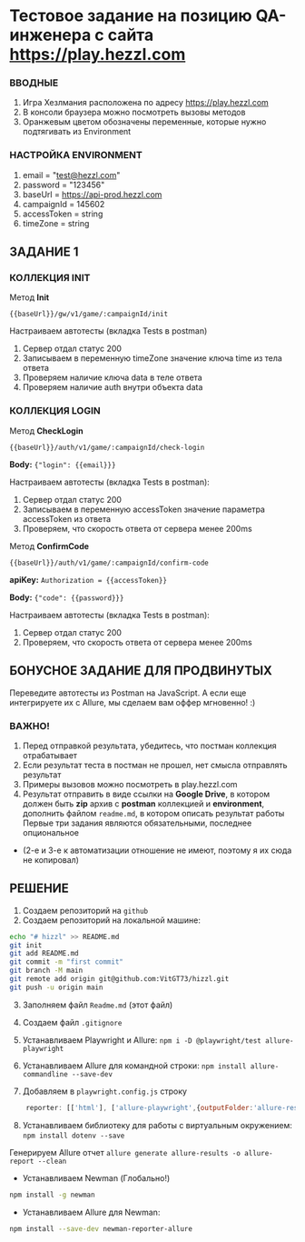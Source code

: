 # Тестовое задание на позицию QA-инженера с сайта https://play.hezzl.com

### ВВОДНЫЕ
1. Игра Хезлмания расположена по адресу https://play.hezzl.com
2. В консоли браузера можно посмотреть вызовы методов
3. Оранжевым цветом обозначены переменные, которые нужно подтягивать из Environment

### НАСТРОЙКА ENVIRONMENT
1. email = "test@hezzl.com"
2. password = "123456"
3. baseUrl = https://api-prod.hezzl.com
4. campaignId = 145602
5. accessToken = string
6. timeZone = string

## ЗАДАНИЕ 1

### КОЛЛЕКЦИЯ INIT
Метод **Init**

```{{baseUrl}}/gw/v1/game/:campaignId/init```

Настраиваем автотесты (вкладка Tests в postman)
1. Сервер отдал статус 200
2. Записываем в переменную timeZone значение ключа time из тела ответа
3. Проверяем наличие ключа data в теле ответа
4. Проверяем наличие auth внутри объекта data

### КОЛЛЕКЦИЯ LOGIN
Метод **CheckLogin**

```{{baseUrl}}/auth/v1/game/:campaignId/check-login```

**Body:** ```{"login": {{email}}}```


Настраиваем автотесты (вкладка Tests в postman):
1. Сервер отдал статус 200
2. Записываем в переменную accessToken значение параметра accessToken из ответа
3. Проверяем, что скорость ответа от сервера менее 200ms

Метод **ConfirmCode**

```{{baseUrl}}/auth/v1/game/:campaignId/confirm-code```

**apiKey:** ```Authorization = {{accessToken}}```

**Body:** ```{"code": {{password}}}```

Настраиваем автотесты (вкладка Tests в postman):
1. Сервер отдал статус 200
2. Проверяем, что скорость ответа от сервера менее 200ms

## БОНУСНОЕ ЗАДАНИЕ ДЛЯ ПРОДВИНУТЫХ
Переведите автотесты из Postman на JavaScript. А если еще интегрируете их с Allure, мы сделаем вам оффер мгновенно! :)

### ВАЖНО!
1. Перед отправкой результата, убедитесь, что постман коллекция отрабатывает
2. Если результат теста в постман не прошел, нет смысла отправлять результат
3. Примеры вызовов можно посмотреть в play.hezzl.com
4. Результат отправить в виде ссылки на **Google Drive**, в котором должен быть **zip** архив с **postman** коллекцией и **environment**, дополнить файлом ```readme.md```, в котором описать результат работы
Первые три задания являются обязательными, последнее опциональное
* (2-е и 3-е к автоматизации отношение не имеют, поэтому я их сюда не копировал)


## РЕШЕНИЕ

1. Создаем репозиторий на ```github```
2. Создаем репозиторий на локальной машине:
 ```bash
echo "# hizzl" >> README.md
git init
git add README.md
git commit -m "first commit"
git branch -M main
git remote add origin git@github.com:VitGT73/hizzl.git
git push -u origin main
```
3. Заполняем файл ```Readme.md``` (этот файл)
4. Создаем файл ```.gitignore```
5. Устанавливаем Playwright и Allure:
   ```npm i -D @playwright/test allure-playwright```
6. Устанавливаем Allure для командной строки:
   ```npm install allure-commandline --save-dev```


7. Добавляем в ```playwright.config.js``` строку
```js
    reporter: [['html'], ['allure-playwright',{outputFolder:'allure-results'}]],
```
8. Устанавливаем библиотеку для работы с виртуальным окружением:
```npm install dotenv --save```


Генерируем Allure отчет
```allure generate allure-results -o allure-report --clean```


* Устанавливаем Newman (Глобально!)
```bash
npm install -g newman
```
* Устанавливаем Allure для Newman:
```bash
npm install --save-dev newman-reporter-allure
```
